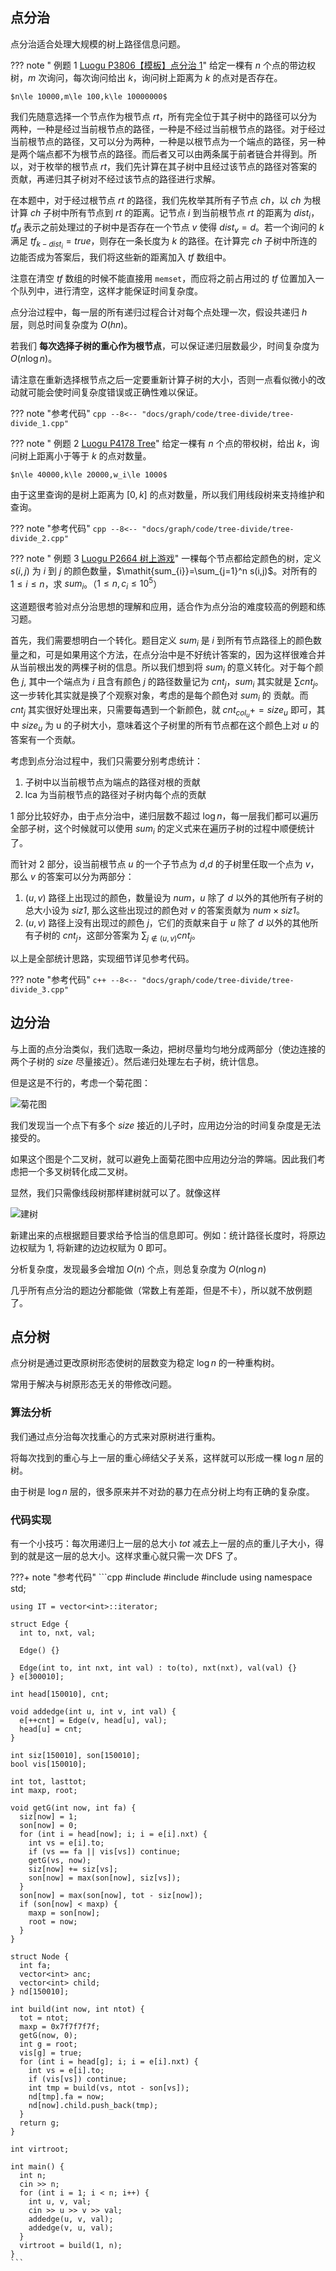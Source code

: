 ## 点分治

点分治适合处理大规模的树上路径信息问题。

??? note " 例题 1 [Luogu P3806【模板】点分治 1](https://www.luogu.com.cn/problem/P3806)"
    给定一棵有 $n$ 个点的带边权树，$m$ 次询问，每次询问给出 $k$，询问树上距离为 $k$ 的点对是否存在。
    
    $n\le 10000,m\le 100,k\le 10000000$

我们先随意选择一个节点作为根节点 $\mathit{rt}$，所有完全位于其子树中的路径可以分为两种，一种是经过当前根节点的路径，一种是不经过当前根节点的路径。对于经过当前根节点的路径，又可以分为两种，一种是以根节点为一个端点的路径，另一种是两个端点都不为根节点的路径。而后者又可以由两条属于前者链合并得到。所以，对于枚举的根节点 $rt$，我们先计算在其子树中且经过该节点的路径对答案的贡献，再递归其子树对不经过该节点的路径进行求解。

在本题中，对于经过根节点 $\mathit{rt}$ 的路径，我们先枚举其所有子节点 $\mathit{ch}$，以 $\mathit{ch}$ 为根计算 $\mathit{ch}$ 子树中所有节点到 $\mathit{rt}$ 的距离。记节点 $i$ 到当前根节点 $rt$ 的距离为 $\mathit{dist}_i$，$\mathit{tf}_{d}$ 表示之前处理过的子树中是否存在一个节点 $v$ 使得 $\mathit{dist}_v=d$。若一个询问的 $k$ 满足 $tf_{k-\mathit{dist}_i}=true$，则存在一条长度为 $k$ 的路径。在计算完 $\mathit{ch}$ 子树中所连的边能否成为答案后，我们将这些新的距离加入 $\mathit{tf}$ 数组中。

注意在清空 $\mathit{tf}$ 数组的时候不能直接用 `memset`，而应将之前占用过的 $\mathit{tf}$ 位置加入一个队列中，进行清空，这样才能保证时间复杂度。

点分治过程中，每一层的所有递归过程合计对每个点处理一次，假设共递归 $h$ 层，则总时间复杂度为 $O(hn)$。

若我们 **每次选择子树的重心作为根节点**，可以保证递归层数最少，时间复杂度为 $O(n\log n)$。

请注意在重新选择根节点之后一定要重新计算子树的大小，否则一点看似微小的改动就可能会使时间复杂度错误或正确性难以保证。

??? note "参考代码"
    ```cpp
    --8<-- "docs/graph/code/tree-divide/tree-divide_1.cpp"
    ```

??? note " 例题 2 [Luogu P4178 Tree](https://www.luogu.com.cn/problem/P4178)"
    给定一棵有 $n$ 个点的带权树，给出 $k$，询问树上距离小于等于 $k$ 的点对数量。
    
    $n\le 40000,k\le 20000,w_i\le 1000$

由于这里查询的是树上距离为 $[0,k]$ 的点对数量，所以我们用线段树来支持维护和查询。

??? note "参考代码"
    ```cpp
    --8<-- "docs/graph/code/tree-divide/tree-divide_2.cpp"
    ```

??? note " 例题 3 [Luogu P2664 树上游戏](https://www.luogu.com.cn/problem/P2664)"
    一棵每个节点都给定颜色的树，定义 $s(i,j)$ 为 $\mathit{i}$ 到 $\mathit{j}$ 的颜色数量，$\mathit{sum_{i}}=\sum_{j=1}^n s(i,j)$。对所有的 $1\leq i\leq n$，求 $sum_i$。（$1 \le n, c_i \le 10^5$）

这道题很考验对点分治思想的理解和应用，适合作为点分治的难度较高的例题和练习题。

首先，我们需要想明白一个转化。题目定义 $\mathit{sum_i}$ 是 $i$ 到所有节点路径上的颜色数量之和，可是如果用这个方法，在点分治中是不好统计答案的，因为这样很难合并从当前根出发的两棵子树的信息。所以我们想到将 $\mathit{sum_i}$ 的意义转化。对于每个颜色 $j$, 其中一个端点为 $i$ 且含有颜色 $j$ 的路径数量记为 $\mathit{cnt_j}$，$\mathit{sum_i}$ 其实就是 $\sum \mathit{cnt_j}$。这一步转化其实就是换了个观察对象，考虑的是每个颜色对 $\mathit{sum_i}$ 的 贡献。而 $\mathit{cnt_j}$ 其实很好处理出来，只需要每遇到一个新颜色，就 $\mathit{cnt_{col_u}}+=\mathit{size_u}$ 即可，其中 $\mathit{size_u}$ 为 u 的子树大小，意味着这个子树里的所有节点都在这个颜色上对 $u$ 的答案有一个贡献。

考虑到点分治过程中，我们只需要分别考虑统计：

1.  子树中以当前根节点为端点的路径对根的贡献
2.  lca 为当前根节点的路径对子树内每个点的贡献

1 部分比较好办，由于点分治中，递归层数不超过 $\log{n}$，每一层我们都可以遍历全部子树，这个时候就可以使用 $\mathit{sum_i}$ 的定义式来在遍历子树的过程中顺便统计了。

而针对 2 部分，设当前根节点 $u$ 的一个子节点为 $d$,$d$ 的子树里任取一个点为 $v$，那么 $v$ 的答案可以分为两部分：

1.  $(u, v)$ 路径上出现过的颜色，数量设为 $\mathit{num}$，$u$ 除了 $d$ 以外的其他所有子树的总大小设为 $\mathit{siz1}$, 那么这些出现过的颜色对 $v$ 的答案贡献为 $\mathit{num}\times \mathit{siz1}$。
2.  $(u, v)$ 路径上没有出现过的颜色 $j$，它们的贡献来自于 $u$ 除了 $d$ 以外的其他所有子树的 $\mathit{cnt_j}$，这部分答案为 $\sum_{j \notin (u, v)} \mathit{cnt_j}$。

以上是全部统计思路，实现细节详见参考代码。

??? note "参考代码"
    ```c++
    --8<-- "docs/graph/code/tree-divide/tree-divide_3.cpp"
    ```

## 边分治

与上面的点分治类似，我们选取一条边，把树尽量均匀地分成两部分（使边连接的两个子树的 $\mathit{size}$ 尽量接近）。然后递归处理左右子树，统计信息。

但是这是不行的，考虑一个菊花图：

![菊花图](../docs/graph/images/tree-divide1.svg)

我们发现当一个点下有多个 $\mathit{size}$ 接近的儿子时，应用边分治的时间复杂度是无法接受的。

如果这个图是个二叉树，就可以避免上面菊花图中应用边分治的弊端。因此我们考虑把一个多叉树转化成二叉树。

显然，我们只需像线段树那样建树就可以了。就像这样

![建树](../docs/graph/images/tree-divide2.svg)

新建出来的点根据题目要求给予恰当的信息即可。例如：统计路径长度时，将原边边权赋为 $1$, 将新建的边边权赋为 $0$ 即可。

分析复杂度，发现最多会增加 $O(n)$ 个点，则总复杂度为 $O(n\log n)$

几乎所有点分治的题边分都能做（常数上有差距，但是不卡），所以就不放例题了。

## 点分树

点分树是通过更改原树形态使树的层数变为稳定 $\log n$ 的一种重构树。

常用于解决与树原形态无关的带修改问题。

### 算法分析

我们通过点分治每次找重心的方式来对原树进行重构。

将每次找到的重心与上一层的重心缔结父子关系，这样就可以形成一棵 $\log n$ 层的树。

由于树是 $\log n$ 层的，很多原来并不对劲的暴力在点分树上均有正确的复杂度。

### 代码实现

有一个小技巧：每次用递归上一层的总大小 $\mathit{tot}$ 减去上一层的点的重儿子大小，得到的就是这一层的总大小。这样求重心就只需一次 DFS 了。

???+ note "参考代码"
    ```cpp
    #include <algorithm>
    #include <iostream>
    #include <vector>
    using namespace std;
    
    using IT = vector<int>::iterator;
    
    struct Edge {
      int to, nxt, val;
    
      Edge() {}
    
      Edge(int to, int nxt, int val) : to(to), nxt(nxt), val(val) {}
    } e[300010];
    
    int head[150010], cnt;
    
    void addedge(int u, int v, int val) {
      e[++cnt] = Edge(v, head[u], val);
      head[u] = cnt;
    }
    
    int siz[150010], son[150010];
    bool vis[150010];
    
    int tot, lasttot;
    int maxp, root;
    
    void getG(int now, int fa) {
      siz[now] = 1;
      son[now] = 0;
      for (int i = head[now]; i; i = e[i].nxt) {
        int vs = e[i].to;
        if (vs == fa || vis[vs]) continue;
        getG(vs, now);
        siz[now] += siz[vs];
        son[now] = max(son[now], siz[vs]);
      }
      son[now] = max(son[now], tot - siz[now]);
      if (son[now] < maxp) {
        maxp = son[now];
        root = now;
      }
    }
    
    struct Node {
      int fa;
      vector<int> anc;
      vector<int> child;
    } nd[150010];
    
    int build(int now, int ntot) {
      tot = ntot;
      maxp = 0x7f7f7f7f;
      getG(now, 0);
      int g = root;
      vis[g] = true;
      for (int i = head[g]; i; i = e[i].nxt) {
        int vs = e[i].to;
        if (vis[vs]) continue;
        int tmp = build(vs, ntot - son[vs]);
        nd[tmp].fa = now;
        nd[now].child.push_back(tmp);
      }
      return g;
    }
    
    int virtroot;
    
    int main() {
      int n;
      cin >> n;
      for (int i = 1; i < n; i++) {
        int u, v, val;
        cin >> u >> v >> val;
        addedge(u, v, val);
        addedge(v, u, val);
      }
      virtroot = build(1, n);
    }
    ```
